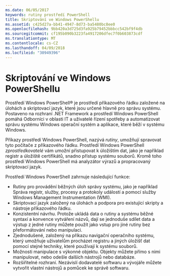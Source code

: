 ```yaml
---
ms.date: 06/05/2017
keywords: rutiny prostředí PowerShell
title: Skriptování ve Windows PowerShellu
ms.assetid: c425d27a-bb41-4947-8d73-ba5480bc8ee0
ms.openlocfilehash: 9bb420a3d725d3fa925b79452bbbcc542bf9f4db
ms.sourcegitcommit: cf195b090b3223fa4917206dfec7f0b603873cdf
ms.translationtype: MT
ms.contentlocale: cs-CZ
ms.lasthandoff: 04/09/2018
ms.locfileid: "30949396"
---
```

# <a name="scripting-with-windows-powershell"></a>Skriptování ve Windows PowerShellu

Prostředí Windows PowerShell® je prostředí příkazového řádku založené na úlohách a skriptovací jazyk, které jsou určené hlavně pro správu systému. Postaveno na rozhraní .NET Framework a prostředí Windows PowerShell pomáhá Odborníci v oblasti IT a uživatelé řízení spotřeby a automatizovat správu systému Windows operační systém a aplikace, které běží v systému Windows.

Příkazy prostředí Windows PowerShell, nazývá *rutiny*, umožňují spravovat tyto počítače z příkazového řádku. Prostředí Windows PowerShell *zprostředkovatelé* vám umožní přistupovat k úložištím dat, jako je například registr a úložiště certifikátů, snadno přístup systému souborů. Kromě toho prostředí Windows PowerShell má analyzátor výrazů a propracovaný skriptovací jazyk.

Prostředí Windows PowerShell zahrnuje následující funkce:

- Rutiny pro provádění běžných úloh správy systému, jako je například Správa registr, služby, procesy a protokoly událostí a pomocí služby Windows Management Instrumentation (WMI).
- Skriptovací jazyk založený na úlohách a podpora pro existující skripty a nástroje příkazového řádku.
- Konzistentní návrhu. Protože ukládá data o rutiny a systému běžné syntaxí a konvence vytváření názvů, dají se jednoduše sdílet data a výstup z jedné rutiny můžete použít jako vstup pro jiné rutiny bez přeformátování nebo manipulaci.
- Zjednodušené, založený na příkazu navigační operačního systému, který umožňuje uživatelům procházet registru a jiných úložišť dat pomocí stejné techniky, které používají k systému souborů.
- Možnosti manipulace s výkonné objektu. Objekty můžete přímo s nimi manipulovat, nebo odešle dalších nástrojů nebo databáze.
- Rozšiřitelné rozhraní. Nezávislí dodavatelé softwaru a vývojáře můžete vytvořit vlastní nástrojů a pomůcek ke správě softwaru.